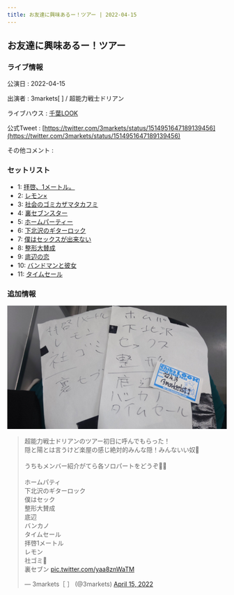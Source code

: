 ```yaml
---
title: お友達に興味あるー！ツアー | 2022-04-15
---
```

## お友達に興味あるー！ツアー

### ライブ情報

公演日
:    2022-04-15

出演者
:    3markets[ ] / 超能力戦士ドリアン

ライブハウス
:    [千葉LOOK](livehouse014.html)

公式Tweet
:    [https://twitter.com/3markets/status/1514951647189139456](https://twitter.com/3markets/status/1514951647189139456)

その他コメント
:    

### セットリスト

*  1: [拝啓、1メートル。](song010.html)
*  2: [レモン×](song003.html)
*  3: [社会のゴミカザマタカフミ](song002.html)
*  4: [裏セブンスター](song017.html)
*  5: [ホームパーティー](song011.html)
*  6: [下北沢のギターロック](song015.html)
*  7: [僕はセックスが出来ない](song006.html)
*  8: [整形大賛成](song005.html)
*  9: [底辺の恋](song008.html)
*  10: [バンドマンと彼女](song009.html)
*  11: [タイムセール](song007.html)


### 追加情報


<img src="images/014.jpg">

<blockquote class="twitter-tweet"><p lang="ja" dir="ltr">超能力戦士ドリアンのツアー初日に呼んでもらった！<br>隠と陽とは言うけど楽屋の感じ絶対的みんな隠！みんないい奴🍑<br><br>うちもメンバー紹介がてら各ソロパートをどうぞ💪💪<br><br>ホームパティ<br>下北沢のギターロック<br>僕はセック<br>整形大賛成<br>底辺<br>バンカノ<br>タイムセール<br>拝啓1メートル<br>レモン<br>社ゴミ🎥<br>裏セブン <a href="https://t.co/yaa8znWaTM">pic.twitter.com/yaa8znWaTM</a></p>&mdash; 3markets［ ］ (@3markets) <a href="https://twitter.com/3markets/status/1514951647189139456?ref_src=twsrc%5Etfw">April 15, 2022</a></blockquote>
<script async src="https://platform.twitter.com/widgets.js" charset="utf-8"></script>


